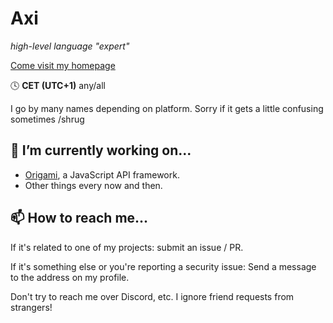# Axi
*high-level language "expert"*

[Come visit my homepage](https://axiand.github.io/)

🕓 **CET (UTC+1)**
any/all

I go by many names depending on platform. Sorry if it gets a little confusing sometimes /shrug

## 🔭 I’m currently working on...
- [Origami](https://github.com/axiand/origami), a JavaScript API framework.
- Other things every now and then.

## 📫 How to reach me...
If it's related to one of my projects: submit an issue / PR.

If it's something else or you're reporting a security issue: Send a message to the address on my profile.

Don't try to reach me over Discord, etc. I ignore friend requests from strangers!

